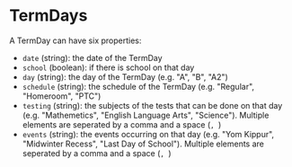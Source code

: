 # TermDays
A TermDay can have six properties:
* `date` (string): the date of the TermDay
* `school` (boolean): if there is school on that day
* `day` (string): the day of the TermDay (e.g. "A", "B", "A2")
* `schedule` (string): the schedule of the TermDay (e.g. "Regular", "Homeroom", "PTC")
* `testing` (string): the subjects of the tests that can be done on that day (e.g. "Mathemetics", "English Language Arts", "Science"). Multiple elements are seperated by a comma and a space (`, `)
* `events` (string): the events occurring on that day (e.g. "Yom Kippur", "Midwinter Recess", "Last Day of School"). Multiple elements are seperated by a comma and a space (`, `)